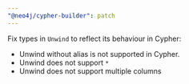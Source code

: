 ```yaml
---
"@neo4j/cypher-builder": patch
---
```


Fix types in `Unwind` to reflect its behaviour in Cypher:

-   Unwind without alias is not supported in Cypher.
-   Unwind does not support `*`
-   Unwind does not support multiple columns
